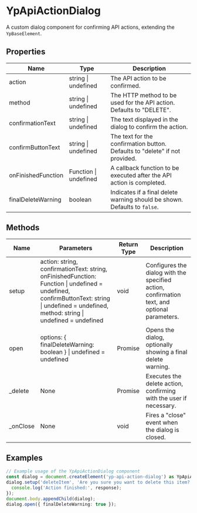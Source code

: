 # YpApiActionDialog

A custom dialog component for confirming API actions, extending the `YpBaseElement`.

## Properties

| Name                | Type       | Description                                                                 |
|---------------------|------------|-----------------------------------------------------------------------------|
| action              | string \| undefined | The API action to be confirmed.                                             |
| method              | string \| undefined | The HTTP method to be used for the API action. Defaults to "DELETE".        |
| confirmationText    | string \| undefined | The text displayed in the dialog to confirm the action.                     |
| confirmButtonText   | string \| undefined | The text for the confirmation button. Defaults to "delete" if not provided. |
| onFinishedFunction  | Function \| undefined | A callback function to be executed after the API action is completed.       |
| finalDeleteWarning  | boolean    | Indicates if a final delete warning should be shown. Defaults to `false`.     |

## Methods

| Name              | Parameters                                                                 | Return Type | Description                                                                 |
|-------------------|----------------------------------------------------------------------------|-------------|-----------------------------------------------------------------------------|
| setup             | action: string, confirmationText: string, onFinishedFunction: Function \| undefined = undefined, confirmButtonText: string \| undefined = undefined, method: string \| undefined = undefined | void        | Configures the dialog with the specified action, confirmation text, and optional parameters. |
| open              | options: { finalDeleteWarning: boolean } \| undefined = undefined          | Promise<void> | Opens the dialog, optionally showing a final delete warning.                |
| _delete           | None                                                                       | Promise<void> | Executes the delete action, confirming with the user if necessary.          |
| _onClose          | None                                                                       | void        | Fires a "close" event when the dialog is closed.                            |

## Examples

```typescript
// Example usage of the YpApiActionDialog component
const dialog = document.createElement('yp-api-action-dialog') as YpApiActionDialog;
dialog.setup('deleteItem', 'Are you sure you want to delete this item?', (response) => {
  console.log('Action finished:', response);
});
document.body.appendChild(dialog);
dialog.open({ finalDeleteWarning: true });
```